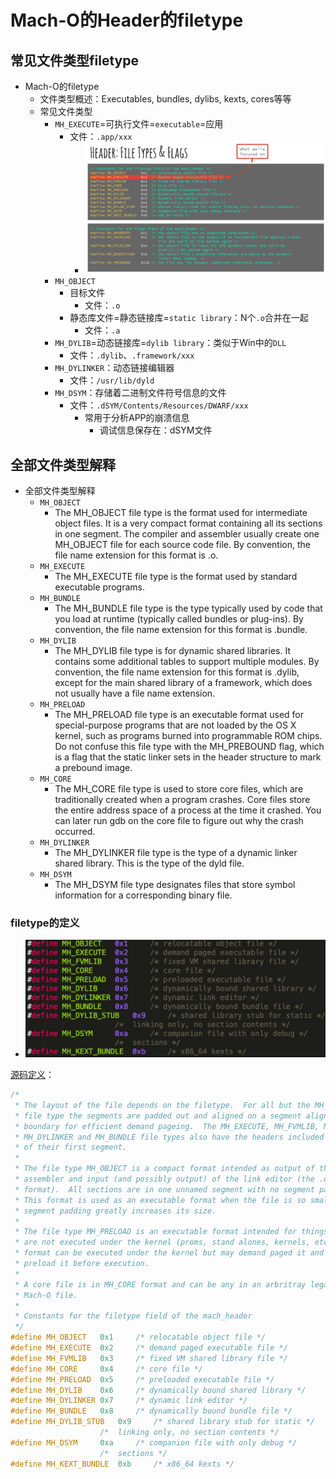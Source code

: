 # Mach-O的Header的filetype

## 常见文件类型filetype

* Mach-O的filetype
  * 文件类型概述：Executables, bundles, dylibs, kexts, cores等等
  * 常见文件类型
    * `MH_EXECUTE`=可执行文件=`executable`=应用
      * 文件：`.app/xxx`
        * ![macho_headers_filetype_flags](../../../assets/img/macho_headers_filetype_flags.png)
    * `MH_OBJECT`
      * 目标文件
        * 文件：`.o`
      * 静态库文件=静态链接库=`static library`：N个`.o`合并在一起
        * 文件：`.a`
    * `MH_DYLIB`=动态链接库=`dylib library`：类似于Win中的`DLL`
      * 文件：`.dylib`、`.framework/xxx`
    * `MH_DYLINKER`：动态链接编辑器
      * 文件：`/usr/lib/dyld`
    * `MH_DSYM`：存储着二进制文件符号信息的文件
      * 文件：`.dSYM/Contents/Resources/DWARF/xxx`
        * 常用于分析APP的崩溃信息
          * 调试信息保存在：dSYM文件

## 全部文件类型解释

* 全部文件类型解释
  * `MH_OBJECT`
    * The MH_OBJECT file type is the format used for intermediate object files. It is a very compact format containing all its sections in one segment. The compiler and assembler usually create one MH_OBJECT file for each source code file. By convention, the file name extension for this format is .o.
  * `MH_EXECUTE`
    * The MH_EXECUTE file type is the format used by standard executable programs.
  * `MH_BUNDLE`
    * The MH_BUNDLE file type is the type typically used by code that you load at runtime (typically called bundles or plug-ins). By convention, the file name extension for this format is .bundle.
  * `MH_DYLIB`
    * The MH_DYLIB file type is for dynamic shared libraries. It contains some additional tables to support multiple modules. By convention, the file name extension for this format is .dylib, except for the main shared library of a framework, which does not usually have a file name extension.
  * `MH_PRELOAD`
    * The MH_PRELOAD file type is an executable format used for special-purpose programs that are not loaded by the OS X kernel, such as programs burned into programmable ROM chips. Do not confuse this file type with the MH_PREBOUND flag, which is a flag that the static linker sets in the header structure to mark a prebound image.
  * `MH_CORE`
    * The MH_CORE file type is used to store core files, which are traditionally created when a program crashes. Core files store the entire address space of a process at the time it crashed. You can later run gdb on the core file to figure out why the crash occurred.
  * `MH_DYLINKER`
    * The MH_DYLINKER file type is the type of a dynamic linker shared library. This is the type of the dyld file.
  * `MH_DSYM`
    * The MH_DSYM file type designates files that store symbol information for a corresponding binary file.

### filetype的定义

* ![mach_o_format_files](../../../assets/img/mach_o_format_files.jpg)

[源码定义](https://opensource.apple.com/source/xnu/xnu-2050.18.24/EXTERNAL_HEADERS/mach-o/loader.h)：

```c
/*
 * The layout of the file depends on the filetype.  For all but the MH_OBJECT
 * file type the segments are padded out and aligned on a segment alignment
 * boundary for efficient demand pageing.  The MH_EXECUTE, MH_FVMLIB, MH_DYLIB,
 * MH_DYLINKER and MH_BUNDLE file types also have the headers included as part
 * of their first segment.
 * 
 * The file type MH_OBJECT is a compact format intended as output of the
 * assembler and input (and possibly output) of the link editor (the .o
 * format).  All sections are in one unnamed segment with no segment padding. 
 * This format is used as an executable format when the file is so small the
 * segment padding greatly increases its size.
 *
 * The file type MH_PRELOAD is an executable format intended for things that
 * are not executed under the kernel (proms, stand alones, kernels, etc).  The
 * format can be executed under the kernel but may demand paged it and not
 * preload it before execution.
 *
 * A core file is in MH_CORE format and can be any in an arbritray legal
 * Mach-O file.
 *
 * Constants for the filetype field of the mach_header
 */
#define	MH_OBJECT	0x1		/* relocatable object file */
#define	MH_EXECUTE	0x2		/* demand paged executable file */
#define	MH_FVMLIB	0x3		/* fixed VM shared library file */
#define	MH_CORE		0x4		/* core file */
#define	MH_PRELOAD	0x5		/* preloaded executable file */
#define	MH_DYLIB	0x6		/* dynamically bound shared library */
#define	MH_DYLINKER	0x7		/* dynamic link editor */
#define	MH_BUNDLE	0x8		/* dynamically bound bundle file */
#define	MH_DYLIB_STUB	0x9		/* shared library stub for static */
					/*  linking only, no section contents */
#define	MH_DSYM		0xa		/* companion file with only debug */
					/*  sections */
#define	MH_KEXT_BUNDLE	0xb		/* x86_64 kexts */
```
